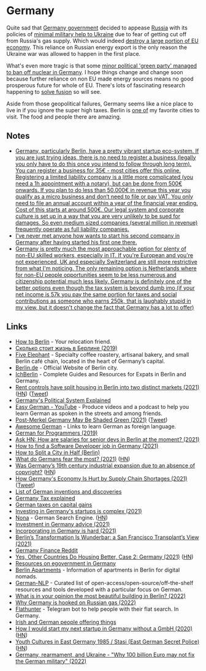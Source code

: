 # Germany

Quite sad that [Germany government](https://twitter.com/ViolavonCramon/status/1535621476707098624) decided to appease [Russia](russia.md) with its policies of [minimal military help to Ukraine](https://www.reddit.com/r/worldnews/comments/vuru3u/ukraine_cant_have_natostyle_security_guarantees/) due to fear of getting cut off from Russia's gas supply. Which would indeed [destroy a large portion of EU economy](https://www.reddit.com/r/worldnews/comments/vuru3u/comment/iffwkh2/?utm_source=reddit&utm_medium=web2x&context=3). This reliance on Russian energy export is the only reason the Ukraine war was allowed to happen in the first place.

What's even more tragic is that some [minor political 'green party' managed to ban off nuclear in Germany](https://twitter.com/mark_lynas/status/1545345583262695424). I hope things change and change soon because further reliance on non EU made energy sources means no good prosperous future for whole of EU. There's lots of fascinating research happening to [solve fusion](https://astralcodexten.substack.com/p/your-book-review-the-future-of-fusion) so will see.

Aside from those geopolitical failures, Germany seems like a nice place to live in if you ignore the super high taxes. Berlin is [one of](visited.md) my favorite cities to visit. The food and people there are amazing.

## Notes

- [Germany, particularly Berlin, have a pretty vibrant startup eco-system. If you are just trying ideas, there is no need to register a business (legally you only have to do this once you intend to follow through long term). You can register a business for 35€ - most cities offer this online. Registering a limited liability company is a little more complicated (you need a 1h appointment with a notary), but can be done from 500€ onwards. If you plan to do less than 50.000€ in revenue this year you qualify as a micro business and don‘t need to file or pay VAT. You only need to file an annual account within a year of the financial year ending. Cost of this starts at around 500€. Our legal system and corporate culture is set up in a way that you are very unlikely to be sued for damages. So even medium sized companies (several million in revenue) frequently operate as full liability companies.](https://news.ycombinator.com/item?id=31622265)
- [I've never met anyone how wants to start his second company in Germany after having started his first one there.](https://twitter.com/thefrankbraun/status/1341199262852538369)
- [Germany is pretty much the most approachable option for plenty of non-EU skilled workers, especially in IT. If you're European and you're not experienced, UK and especially Switzerland are still more restrictive from what I'm noticing. The only remaining option is Netherlands where for non-EU people opportunities seem to be less numerous and citizenship potential much less likely. Germany is definitely one of the better options even though the tax system is beyond dumb imo (if your net income is 57k you pay the same portion for taxes and social contributions as someone who earns 250k, that is laughably stupid in my view, but it doesn't change the fact that Germany has a lot to offer)](https://www.reddit.com/r/cscareerquestionsEU/comments/rmvie4/i_think_there_should_be_more_focus_on_net_salary/)

## Links

- [How to Berlin](https://howtoberlin.de/en/) - Your relocation friend.
- [Сколько стоит жизнь в Берлине (2019)](https://journal.tinkoff.ru/life-in-berlin/)
- [Five Elephant](https://www.fiveelephant.com/) - Specialty coffee roastery, artisanal bakery, and small Berlin café chain, located in the heart of Germany’s capital.
- [Berlin.de](https://www.berlin.de/en/) - Official Website of Berlin city.
- [IchBerlin](https://ichberlin.com/) - Complete Guides and Resources for Expats in Berlin and Germany.
- [Rent controls have split housing in Berlin into two distinct markets (2021)](https://www.bloomberg.com/opinion/articles/2021-03-02/berlin-s-rent-controls-are-proving-to-be-the-disaster-we-feared) ([HN](https://news.ycombinator.com/item?id=26315434)) ([Tweet](https://twitter.com/andreaskluth/status/1366691926804754440))
- [Germany's Political System Explained](https://www.youtube.com/watch?v=v-Wf1UoV-wU)
- [Easy German - YouTube](https://www.youtube.com/c/EasyGerman/videos) - Produce videos and a podcast to help you learn German as spoken in the streets and among friends.
- [Post-Merkel Germany May Be Shaded Green (2021)](https://www.nytimes.com/2021/04/17/world/europe/germany-green-party-merkel.html) ([Tweet](https://twitter.com/v_milov/status/1386241988190605319))
- [Awesome German](https://github.com/willianpaixao/awesome-german) - Links to learn German as foreign language.
- [German for Programmers (2019)](https://wickedchicken.github.io/post/german-for-programmers/)
- [Ask HN: How are salaries for senior devs in Berlin at the moment? (2021)](https://news.ycombinator.com/item?id=27912487)
- [How to find a Software Developer job in Germany (2021)](https://www.reddit.com/r/cscareerquestionsEU/comments/opzu4d/guide_how_to_find_a_software_developer_job_in/)
- [How to Split a City in Half (Berlin)](https://www.youtube.com/watch?v=P6qg0sKJJKM)
- [What do Germans fear the most? (2021)](https://www.dw.com/en/what-do-germans-fear-the-most/a-59129913) ([HN](https://news.ycombinator.com/item?id=28509321))
- [Was Germany’s 19th century industrial expansion due to an absence of copyright?](https://www.spiegel.de/international/zeitgeist/no-copyright-law-the-real-reason-for-germany-s-industrial-expansion-a-710976.html) ([HN](https://news.ycombinator.com/item?id=28574998))
- [How Germany's Economy Is Hurt by Supply Chain Shortages (2021)](https://www.nytimes.com/2021/10/05/business/germany-economy.html) ([Tweet](https://twitter.com/eladgil/status/1445735768698208256))
- [List of German inventions and discoveries](https://en.wikipedia.org/wiki/List_of_German_inventions_and_discoveries)
- [Germany Tax explained](https://www.expatfinance.us/germany/investment-taxes)
- [German taxes on capital gains](https://www.expatfinance.us/germany/investment-taxes)
- [Investing in Germany's startups is complex (2021)](https://twitter.com/t_blom/status/1449007004371009536)
- [Nona](https://www.nona.de/) - German Search Engine. ([HN](https://news.ycombinator.com/item?id=29267455))
- [Investment in Germany advice (2021)](https://www.reddit.com/r/eupersonalfinance/comments/qzlqh5/new_to_investment_in_germany/)
- [Incorporating in Germany is hard (2021)](https://twitter.com/andreasklinger/status/1466333639176859651)
- [Berlin’s Transformation Is Wunderbar: a San Francisco Transplant’s View (2021)](https://sf.streetsblog.org/2021/12/06/berlins-transformation-is-wunderbar-a-san-francisco-transplants-view/)
- [Germany Finance Reddit](https://www.reddit.com/r/Finanzen/wiki/index)
- [Yes, Other Countries Do Housing Better, Case 2: Germany (2021)](https://www.sightline.org/2021/05/27/yes-other-countries-do-housing-better-case-2-germany/) ([HN](https://news.ycombinator.com/item?id=29721535))
- [Resources on egovernment in Germany](https://github.com/codedust/awesome-egov-de)
- [Berlin Apartments](https://github.com/shuding/berlin-apartments) - Information of apartments in Berlin for digital nomads.
- [German-NLP](https://github.com/adbar/German-NLP) - Curated list of open-access/open-source/off-the-shelf resources and tools developed with a particular focus on German.
- [What is in your opinion the most beautiful building in Berlin? (2022)](https://www.reddit.com/r/berlin/comments/umels3/what_is_in_your_opinion_the_most_beautiful/)
- [Why Germany is hooked on Russian gas (2022)](https://www.youtube.com/watch?v=iMiQeS1XywA)
- [Flathunter](https://github.com/flathunters/flathunter) - Telegram bot to help people with their flat search. In Germany.
- [Irish and German people offering things](https://twitter.com/killersundymann/status/1446131283969589250)
- [How I would start my next startup in Germany without a GmbH (2020)](https://richventures.com/posts/how-i-would-start-my-next-startup-in-germany-without-a-gmbh) ([HN](https://news.ycombinator.com/item?id=31601638))
- [Youth Cultures in East Germany 1985 / Stasi (East German Secret Police)](https://twitter.com/psychotronica_/status/1533839573108903939) ([HN](https://news.ycombinator.com/item?id=31667247))
- [Germany, rearmament, and Ukraine - "Why 100 billion Euro may not fix the German military" (2022)](https://www.youtube.com/watch?v=8jDUVtUA7rg)
